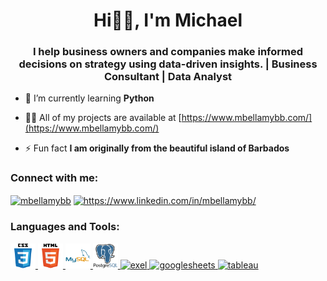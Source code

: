<h1 align="center">Hi👋🏾, I'm Michael</h1>
<h3 align="center"> I help business owners and companies make informed decisions on strategy using data-driven insights. | Business Consultant | Data Analyst </h3>

- 🌱 I’m currently learning **Python**

- 👨‍💻 All of my projects are available at [https://www.mbellamybb.com/](https://www.mbellamybb.com/)

- ⚡ Fun fact **I am originally from the beautiful island of Barbados**

<h3 align="left">Connect with me:</h3>
<p align="left">
<a href="https://twitter.com/mbellamybb" target="blank"><img align="center" src="https://raw.githubusercontent.com/rahuldkjain/github-profile-readme-generator/master/src/images/icons/Social/twitter.svg" alt="mbellamybb" height="30" width="40" /></a>
<a href="https://linkedin.com/in/https://www.linkedin.com/in/mbellamybb/" target="blank"><img align="center" src="https://raw.githubusercontent.com/rahuldkjain/github-profile-readme-generator/master/src/images/icons/Social/linked-in-alt.svg" alt="https://www.linkedin.com/in/mbellamybb/" height="30" width="40" /></a>
</p>

<h3 align="left">Languages and Tools:</h3>
<p align="left"> <a href="https://www.w3schools.com/css/" target="_blank" rel="noreferrer"> <img src="https://raw.githubusercontent.com/devicons/devicon/master/icons/css3/css3-original-wordmark.svg" 
    alt="css3" width="40" height="40"/> </a> <a href="https://www.w3.org/html/" target="_blank" rel="noreferrer"> <img src="https://raw.githubusercontent.com/devicons/devicon/master/icons/html5/html5-original-wordmark.svg" alt="html5" width="40" height="40"/> </a> <a href="https://www.mysql.com/" target="_blank" rel="noreferrer"> <img src="https://raw.githubusercontent.com/devicons/devicon/master/icons/mysql/mysql-original-wordmark.svg" alt="mysql" width="40" height="40"/> </a> <a href="https://www.postgresql.org" target="_blank" rel="noreferrer"> <img src="https://raw.githubusercontent.com/devicons/devicon/master/icons/postgresql/postgresql-original-wordmark.svg" alt="postgresql" width="40" height="40"/> </a> 
    <a href="https://www.microsoft.com/en-us/microsoft-365/excel" target="_blank" rel="noreferrer"> <img src="https://i.ibb.co/Pj2LPBS/6.png" alt="exel" width="40"/>
  <a href="https://www.google.com/sheets/about/" target="_blank" rel="noreferrer"> <img src="https://i.ibb.co/xjzGXZj/7.png" alt="googlesheets" width="40"/>
    <a href="https://www.tableau.com/" target="_blank" rel="noreferrer"> <img src="https://i.ibb.co/vmt0zYn/9.png" alt="tableau" width="40"/>
</p>
